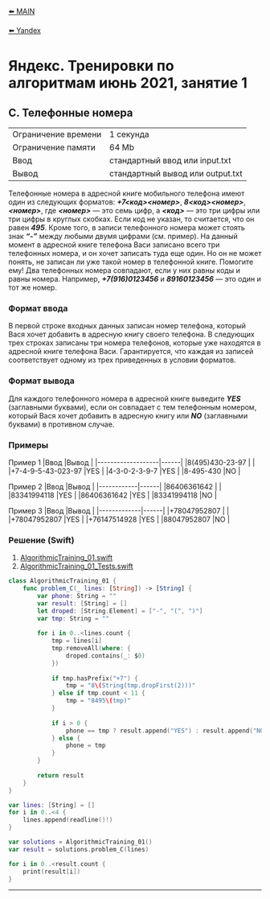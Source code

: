 [⬅️ MAIN][main]

[⬅️ Yandex][Yandex]  

# Яндекс. Тренировки по алгоритмам июнь 2021, занятие 1

## C. Телефонные номера

|||
|--------------------|----------------------------------|
|Ограничение времени |1 секунда                         |
|Ограничение памяти  |64 Mb                             |
|Ввод                |стандартный ввод или input.txt    |
|Вывод               |стандартный вывод или output.txt  |


Телефонные номера в адресной книге мобильного телефона имеют один из следующих форматов: ***+7<код><номер>***, ***8<код><номер>***, ***<номер>***, где ***<номер>*** — это семь цифр, а ***<код>*** — это три цифры или три цифры в круглых скобках. Если код не указан, то считается, что он равен ***495***. Кроме того, в записи телефонного номера может стоять знак ***“-”*** между любыми двумя цифрами (см. пример). На данный момент в адресной книге телефона Васи записано всего три телефонных номера, и он хочет записать туда еще один. Но он не может понять, не записан ли уже такой номер в телефонной книге. Помогите ему! Два телефонных номера совпадают, если у них равны коды и равны номера. Например, ***+7(916)0123456*** и ***89160123456*** — это один и тот же номер.


### Формат ввода
В первой строке входных данных записан номер телефона, который Вася хочет добавить в адресную книгу своего телефона. В следующих трех строках записаны три номера телефонов, которые уже находятся в адресной книге телефона Васи. Гарантируется, что каждая из записей соответствует одному из трех приведенных в условии форматов.


### Формат вывода
Для каждого телефонного номера в адресной книге выведите ***YES*** (заглавными буквами), если он совпадает с тем телефонным номером, который Вася хочет добавить в адресную книгу или ***NO*** (заглавными буквами) в противном случае.


### Примеры
Пример 1
|Ввод               |Вывод |
|-------------------|------|
|8(495)430-23-97    |      |
|+7-4-9-5-43-023-97 |YES   |
|4-3-0-2-3-9-7      |YES   |
|8-495-430          |NO    |

Пример 2
|Ввод        |Вывод |
|------------|------|
|86406361642 |      |
|83341994118 |YES   |
|86406361642 |YES   |
|83341994118 |NO    |

Пример 3
|Ввод         |Вывод |
|-------------|------|
|+78047952807 |      |
|+78047952807 |YES   |
|+76147514928 |YES   |
|88047952807  |NO    |


### Решение (Swift)

1. [AlgorithmicTraining_01.swift][AlgorithmicTraining_01]
2. [AlgorithmicTraining_01_Tests.swift][AlgorithmicTraining_01_Tests]

```swift
class AlgorithmicTraining_01 {
    func problem_C(_ lines: [String]) -> [String] {
        var phone: String = ""
        var result: [String] = []
        let droped: [String.Element] = ["-", "(", ")"]
        var tmp: String = ""
        
        for i in 0..<lines.count {
            tmp = lines[i]
            tmp.removeAll(where: {
                droped.contains(_: $0)
            })
            
            if tmp.hasPrefix("+7") {
                tmp = "8\(String(tmp.dropFirst(2)))"
            } else if tmp.count < 11 {
                tmp = "8495\(tmp)"
            }
            
            if i > 0 {
                phone == tmp ? result.append("YES") : result.append("NO")
            } else {
                phone = tmp
            }
        }
        
        return result
    }
}

var lines: [String] = []
for i in 0..<4 {
    lines.append(readline()!)
}

var solutions = AlgorithmicTraining_01()
var result = solutions.problem_C(lines)

for i in 0..<result.count {
    print(result[i])
}
```

---
[main]: ./../../../README.md
[Yandex]: ./../../README.md

[AlgorithmicTraining_01]: ./../../YandexTasks.Swift/YandexTasks/Sources/YandexTasks/AlgorithmicTraining_01.swift

[AlgorithmicTraining_01_Tests]: ./../../YandexTasks.Swift/YandexTasks/Tests/YandexTasksTests/AlgorithmicTraining_01_Tests.swift